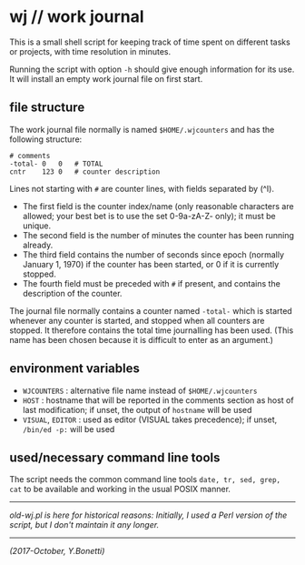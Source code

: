 # wj // work journal

This is a small shell script for keeping track of time spent on different
tasks or projects, with time resolution in minutes.

Running the script with option `-h` should give enough information for its use.
It will install an empty work journal file on first start.

## file structure

The work journal file normally is named `$HOME/.wjcounters` and has the
following structure:

	# comments
	-total-	0	0	# TOTAL
	cntr	123	0	# counter description

Lines not starting with `#` are counter lines, with fields separated by
<TAB> (^I).

- The first field is the counter index/name (only reasonable characters are allowed; your best bet is to use the set 0-9a-zA-Z- only); it must be unique.
- The second field is the number of minutes the counter has been running already.
- The third field contains the number of seconds since epoch (normally January 1, 1970) if the counter has been started, or 0 if it is currently stopped.
- The fourth field must be preceded with `#` if present, and contains the description of the counter.

The journal file normally contains a counter named `-total-` which is started
whenever any counter is started, and stopped when all counters are stopped.
It therefore contains the total time journalling has been used.
(This name has been chosen because it is difficult to enter as an argument.)

## environment variables

- `WJCOUNTERS` : alternative file name instead of `$HOME/.wjcounters`
- `HOST` : hostname that will be reported in the comments section as host of last modification; if unset, the output of `hostname` will be used
- `VISUAL`, `EDITOR` : used as editor (VISUAL takes precedence); if unset, `/bin/ed -p:` will be used

## used/necessary command line tools

The script needs the common command line tools `date, tr, sed, grep, cat`
to be available and working in the usual POSIX manner.

---

_old-wj.pl is here for historical reasons: Initially, I used a Perl version of the script, but I don't maintain it any longer._

---

_(2017-October, Y.Bonetti)_

